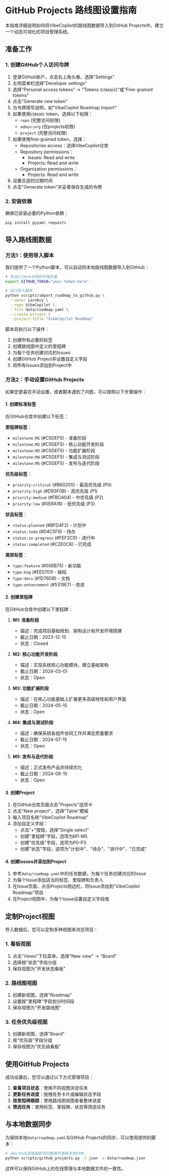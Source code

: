 # GitHub Projects 路线图设置指南

本指南详细说明如何将VibeCopilot的路线图数据导入到GitHub Projects中，建立一个动态可视化的项目管理系统。

## 准备工作

### 1. 创建GitHub个人访问令牌

1. 登录GitHub账户，点击右上角头像，选择"Settings"
2. 左侧菜单栏选择"Developer settings"
3. 选择"Personal access tokens" → "Tokens (classic)"或"Fine-grained tokens"
4. 点击"Generate new token"
5. 为令牌填写说明，如"VibeCopilot Roadmap Import"
6. 如果使用classic token，选择以下权限：
   - `repo` (完整访问权限)
   - `admin:org` (仅projects权限)
   - `project` (完整访问权限)
7. 如果使用fine-grained token，选择：
   - Repositories access：选择VibeCopilot仓库
   - Repository permissions：
     - Issues: Read and write
     - Projects: Read and write
   - Organization permissions：
     - Projects: Read and write
8. 设置合适的过期时间
9. 点击"Generate token"并妥善保存生成的令牌

### 2. 安装依赖

确保已安装必要的Python依赖：

```bash
pip install pyyaml requests
```

## 导入路线图数据

### 方法1：使用导入脚本

我们提供了一个Python脚本，可以自动将本地路线图数据导入到GitHub：

```bash
# 导出GitHub令牌到环境变量
export GITHUB_TOKEN="your-token-here"

# 运行导入脚本
python scripts/import_roadmap_to_github.py \
  --owner jacobcy \
  --repo VibeCopilot \
  --file data/roadmap.yaml \
  --create-project \
  --project-title "VibeCopilot Roadmap"
```

脚本将执行以下操作：
1. 创建所有必要的标签
2. 创建路线图中定义的里程碑
3. 为每个任务创建对应的Issues
4. 创建GitHub Project并设置自定义字段
5. 将所有Issues添加到Project中

### 方法2：手动设置GitHub Projects

如果您更喜欢手动设置，或者脚本遇到了问题，可以按照以下步骤操作：

#### 1. 创建标准标签

在GitHub仓库中创建以下标签：

**里程碑标签**：
- `milestone:M1` (#C5DEF5) - 准备阶段
- `milestone:M2` (#C5DEF5) - 核心功能开发阶段
- `milestone:M3` (#C5DEF5) - 功能扩展阶段
- `milestone:M4` (#C5DEF5) - 集成与测试阶段
- `milestone:M5` (#C5DEF5) - 发布与迭代阶段

**优先级标签**：
- `priority:critical` (#B60205) - 最高优先级 (P0)
- `priority:high` (#D93F0B) - 高优先级 (P1)
- `priority:medium` (#FBCA04) - 中优先级 (P2)
- `priority:low` (#0E8A16) - 低优先级 (P3)

**状态标签**：
- `status:planned` (#BFD4F2) - 计划中
- `status:todo` (#D4C5F9) - 待办
- `status:in-progress` (#FEF2C0) - 进行中
- `status:completed` (#C2E0C6) - 已完成

**类型标签**：
- `type:feature` (#006B75) - 新功能
- `type:bug` (#EE0701) - 缺陷
- `type:docs` (#1D76DB) - 文档
- `type:enhancement` (#5319E7) - 改进

#### 2. 创建里程碑

在GitHub仓库中创建以下里程碑：

1. **M1: 准备阶段**
   - 描述：完成项目基础规划、架构设计和开发环境搭建
   - 截止日期：2023-12-15
   - 状态：Closed

2. **M2: 核心功能开发阶段**
   - 描述：实现系统核心功能模块，建立基础架构
   - 截止日期：2024-03-01
   - 状态：Open

3. **M3: 功能扩展阶段**
   - 描述：在核心功能基础上扩展更多高级特性和用户界面
   - 截止日期：2024-05-15
   - 状态：Open

4. **M4: 集成与测试阶段**
   - 描述：确保系统各组件协同工作并满足质量要求
   - 截止日期：2024-07-15
   - 状态：Open

5. **M5: 发布与迭代阶段**
   - 描述：正式发布产品并持续优化
   - 截止日期：2024-08-15
   - 状态：Open

#### 3. 创建Project

1. 在GitHub仓库页面点击"Projects"选项卡
2. 点击"New project"，选择"Table"模板
3. 输入项目名称"VibeCopilot Roadmap"
4. 添加自定义字段：
   - 点击"+"按钮，选择"Single select"
   - 创建"里程碑"字段，选项为M1-M5
   - 创建"优先级"字段，选项为P0-P3
   - 创建"状态"字段，选项为"计划中"、"待办"、"进行中"、"已完成"

#### 4. 创建Issues并添加到Project

1. 参考`data/roadmap.yaml`中的任务数据，为每个任务创建对应的Issue
2. 为每个Issue添加适当的标签、里程碑和负责人
3. 在Issue页面，点击Projects侧边栏，将Issue添加到"VibeCopilot Roadmap"项目
4. 在Project视图中，为每个Issue设置自定义字段值

## 定制Project视图

导入数据后，您可以定制多种视图来浏览项目：

### 1. 看板视图

1. 点击"Views"下拉菜单，选择"New view" → "Board"
2. 选择按"状态"字段分组
3. 保存视图为"开发状态看板"

### 2. 路线图视图

1. 创建新视图，选择"Roadmap"
2. 设置按"里程碑"字段划分时间段
3. 保存视图为"开发路线图"

### 3. 任务优先级视图

1. 创建新视图，选择"Board"
2. 按"优先级"字段分组
3. 保存视图为"优先级看板"

## 使用GitHub Projects

成功设置后，您可以通过以下方式管理项目：

1. **查看项目状态**：使用不同视图浏览任务
2. **更新任务进度**：拖拽任务卡片或编辑状态字段
3. **按里程碑跟踪**：使用路线图视图查看整体进度
4. **筛选任务**：使用标签、里程碑、状态等筛选任务

## 与本地数据同步

为保持本地`data/roadmap.yaml`与GitHub Projects的同步，可以使用提供的脚本：

```bash
# 从GitHub获取最新项目数据并更新本地YAML
python scripts/github_projects.py -f json -s data/roadmap.json
```

这样可以保持GitHub上的在线管理与本地数据文件的一致性。